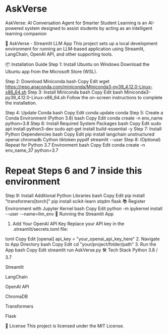 # AskVerse
AskVerse: AI Conversation Agent for Smarter Student Learning is an AI-powered system designed to assist students by acting as an intelligent learning companion

🧠 AskVerse - Streamlit LLM App
This project sets up a local development environment for running an LLM-based application using Streamlit, LangChain, OpenAI API, and other supporting tools.

📦 Installation Guide
Step 1: Install Ubuntu on Windows
Download the Ubuntu app from the Microsoft Store (WSL).

Step 2: Download Miniconda
bash
Copy
Edit
wget https://repo.anaconda.com/miniconda/Miniconda3-py39_4.12.0-Linux-x86_64.sh
Step 3: Install Miniconda
bash
Copy
Edit
bash Miniconda3-py39_4.12.0-Linux-x86_64.sh
Follow the on-screen instructions to complete the installation.

Step 4: Update Conda
bash
Copy
Edit
conda update conda
Step 5: Create a Conda Environment (Python 3.8)
bash
Copy
Edit
conda create -n env_name python=3.8
Step 6: Install Required System Packages
bash
Copy
Edit
sudo apt install python3-dev
sudo apt-get install build-essential -y
Step 7: Install Python Dependencies
bash
Copy
Edit
pip install langchain unstructured openai chromadb Cython tiktoken pypdf streamlit --user
Step 8: (Optional) Repeat for Python 3.7 Environment
bash
Copy
Edit
conda create -n env_name_37 python=3.7
# Repeat Steps 6 and 7 inside this environment
Step 9: Install Additional Python Libraries
bash
Copy
Edit
pip install "transformers[torch]"
pip install scikit-learn stqdm flask
📚 Register Environment with Jupyter Kernel
bash
Copy
Edit
python -m ipykernel install --user --name=llm_env
🚀 Running the Streamlit App
1. Add Your OpenAI API Key
Replace your API key in the .streamlit/secrets.toml file:

toml
Copy
Edit
[openai]
api_key = "your_openai_api_key_here"
2. Navigate to App Directory
bash
Copy
Edit
cd "your/project/folder/path"
3. Run the App
bash
Copy
Edit
streamlit run AskVerse.py
🛠️ Tech Stack
Python 3.8 / 3.7

Streamlit

LangChain

OpenAI API

ChromaDB

Transformers

Flask

📄 License
This project is licensed under the MIT License.
